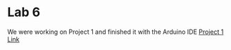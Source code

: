 # Lab 6
We were working on Project 1 and finished it with the Arduino IDE
[Project 1 Link](https://github.com/Witzeneder/IoT/blob/master/Projects/1/instructions.md)
